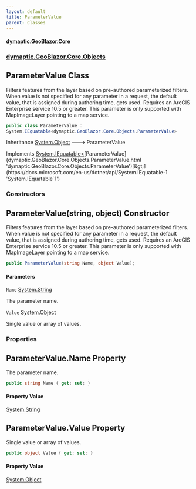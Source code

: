 ```yaml
---
layout: default
title: ParameterValue
parent: Classes
---
```

#### [dymaptic.GeoBlazor.Core](index.html 'index')
### [dymaptic.GeoBlazor.Core.Objects](index.html#dymaptic.GeoBlazor.Core.Objects 'dymaptic.GeoBlazor.Core.Objects')

## ParameterValue Class

Filters features from the layer based on pre-authored parameterized filters. When value is not specified for any parameter in a request, the default value, that is assigned during authoring time, gets used. Requires an ArcGIS Enterprise service 10.5 or greater. This parameter is only supported with MapImageLayer pointing to a map service.

```csharp
public class ParameterValue :
System.IEquatable<dymaptic.GeoBlazor.Core.Objects.ParameterValue>
```

Inheritance [System.Object](https://docs.microsoft.com/en-us/dotnet/api/System.Object 'System.Object') &#129106; ParameterValue

Implements [System.IEquatable&lt;](https://docs.microsoft.com/en-us/dotnet/api/System.IEquatable-1 'System.IEquatable`1')[ParameterValue](dymaptic.GeoBlazor.Core.Objects.ParameterValue.html 'dymaptic.GeoBlazor.Core.Objects.ParameterValue')[&gt;](https://docs.microsoft.com/en-us/dotnet/api/System.IEquatable-1 'System.IEquatable`1')
### Constructors

<a name='dymaptic.GeoBlazor.Core.Objects.ParameterValue.ParameterValue(string,object)'></a>

## ParameterValue(string, object) Constructor

Filters features from the layer based on pre-authored parameterized filters. When value is not specified for any parameter in a request, the default value, that is assigned during authoring time, gets used. Requires an ArcGIS Enterprise service 10.5 or greater. This parameter is only supported with MapImageLayer pointing to a map service.

```csharp
public ParameterValue(string Name, object Value);
```
#### Parameters

<a name='dymaptic.GeoBlazor.Core.Objects.ParameterValue.ParameterValue(string,object).Name'></a>

`Name` [System.String](https://docs.microsoft.com/en-us/dotnet/api/System.String 'System.String')

The parameter name.

<a name='dymaptic.GeoBlazor.Core.Objects.ParameterValue.ParameterValue(string,object).Value'></a>

`Value` [System.Object](https://docs.microsoft.com/en-us/dotnet/api/System.Object 'System.Object')

Single value or array of values.
### Properties

<a name='dymaptic.GeoBlazor.Core.Objects.ParameterValue.Name'></a>

## ParameterValue.Name Property

The parameter name.

```csharp
public string Name { get; set; }
```

#### Property Value
[System.String](https://docs.microsoft.com/en-us/dotnet/api/System.String 'System.String')

<a name='dymaptic.GeoBlazor.Core.Objects.ParameterValue.Value'></a>

## ParameterValue.Value Property

Single value or array of values.

```csharp
public object Value { get; set; }
```

#### Property Value
[System.Object](https://docs.microsoft.com/en-us/dotnet/api/System.Object 'System.Object')
